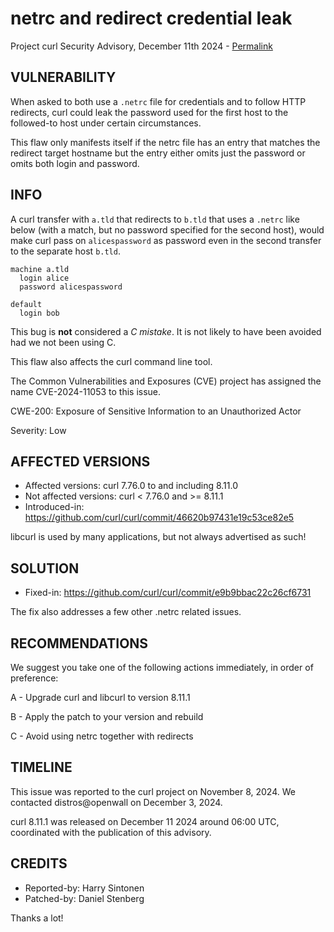 netrc and redirect credential leak
==================================

Project curl Security Advisory, December 11th 2024 -
[Permalink](https://curl.se/docs/CVE-2024-11053.html)

VULNERABILITY
-------------

When asked to both use a `.netrc` file for credentials and to follow HTTP
redirects, curl could leak the password used for the first host to the
followed-to host under certain circumstances.

This flaw only manifests itself if the netrc file has an entry that matches
the redirect target hostname but the entry either omits just the password or
omits both login and password.

INFO
----

A curl transfer with `a.tld` that redirects to `b.tld` that uses a `.netrc`
like below (with a match, but no password specified for the second host),
would make curl pass on `alicespassword` as password even in the second
transfer to the separate host `b.tld`.

~~~
machine a.tld
  login alice
  password alicespassword

default
  login bob
~~~

This bug is **not** considered a *C mistake*. It is not likely to have been
avoided had we not been using C.

This flaw also affects the curl command line tool.

The Common Vulnerabilities and Exposures (CVE) project has assigned the name
CVE-2024-11053 to this issue.

CWE-200: Exposure of Sensitive Information to an Unauthorized Actor

Severity: Low

AFFECTED VERSIONS
-----------------

- Affected versions: curl 7.76.0 to and including 8.11.0
- Not affected versions: curl < 7.76.0 and >= 8.11.1
- Introduced-in: https://github.com/curl/curl/commit/46620b97431e19c53ce82e5

libcurl is used by many applications, but not always advertised as such!

SOLUTION
------------

- Fixed-in: https://github.com/curl/curl/commit/e9b9bbac22c26cf6731

The fix also addresses a few other .netrc related issues.

RECOMMENDATIONS
---------------

We suggest you take one of the following actions immediately, in order of
preference:

 A - Upgrade curl and libcurl to version 8.11.1

 B - Apply the patch to your version and rebuild

 C - Avoid using netrc together with redirects

TIMELINE
---------

This issue was reported to the curl project on November 8, 2024. We contacted
distros@openwall on December 3, 2024.

curl 8.11.1 was released on December 11 2024 around 06:00 UTC, coordinated
with the publication of this advisory.

CREDITS
-------

- Reported-by: Harry Sintonen
- Patched-by: Daniel Stenberg

Thanks a lot!
